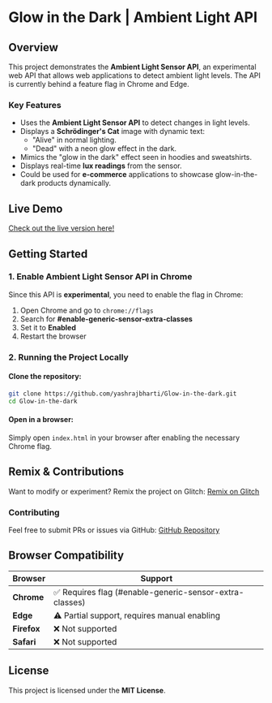 # Glow in the Dark | Ambient Light API

## Overview
This project demonstrates the **Ambient Light Sensor API**, an experimental web API that allows web applications to detect ambient light levels. The API is currently behind a feature flag in Chrome and Edge.

### Key Features
- Uses the **Ambient Light Sensor API** to detect changes in light levels.
- Displays a **Schrödinger's Cat** image with dynamic text:
  - "Alive" in normal lighting.
  - "Dead" with a neon glow effect in the dark.
- Mimics the "glow in the dark" effect seen in hoodies and sweatshirts.
- Displays real-time **lux readings** from the sensor.
- Could be used for **e-commerce** applications to showcase glow-in-the-dark products dynamically.

## Live Demo
[Check out the live version here!](https://ambient-light.glitch.me/)

## Getting Started

### 1. Enable Ambient Light Sensor API in Chrome
Since this API is **experimental**, you need to enable the flag in Chrome:
1. Open Chrome and go to `chrome://flags`
2. Search for **#enable-generic-sensor-extra-classes**
3. Set it to **Enabled**
4. Restart the browser

### 2. Running the Project Locally
#### Clone the repository:
```sh
git clone https://github.com/yashrajbharti/Glow-in-the-dark.git
cd Glow-in-the-dark
```
#### Open in a browser:
Simply open `index.html` in your browser after enabling the necessary Chrome flag.

## Remix & Contributions
Want to modify or experiment? Remix the project on Glitch:
[Remix on Glitch](https://glitch.com/edit/#!/ambient-light)

### Contributing
Feel free to submit PRs or issues via GitHub:
[GitHub Repository](https://github.com/yashrajbharti/Glow-in-the-dark)

## Browser Compatibility
| Browser         | Support |
|----------------|---------|
| **Chrome**     | ✅ Requires flag (#enable-generic-sensor-extra-classes) |
| **Edge**       | ⚠️ Partial support, requires manual enabling |
| **Firefox**    | ❌ Not supported |
| **Safari**     | ❌ Not supported |

## License
This project is licensed under the **MIT License**.


